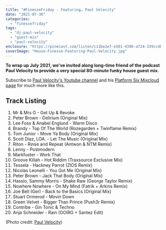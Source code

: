 ```yaml
---
title: "#FinesseFriday - Featuring… Paul Velocity"
date: "2021-07-30"
categories: 
  - "finessefriday"
tags: 
  - "dj-paul-velocity"
  - "guest-mix"
  - "paul-velocity"
enclosure: "https://pinecast.com/listen/c11be2e7-e501-4396-a724-339cc4bc093a.mp3 197674785 audio/mpeg "
coverImage: "House-Finesse-Featuring-Paul-Velocity.jpg"
---
```


**To wrap up July 2021, we've invited along long-time friend of the podcast Paul Velocity to provide a very special 80-minute funky house guest mix.**

Subscribe to [Paul Velocity's Youtube channel](https://www.youtube.com/user/djpaulvelocity/) and his [Platform Six Mixcloud page](https://www.mixcloud.com/funkyhousedj/) for much more like this.

## Track Listing

1. Mr & Mrs G - Get Up & Revoke
2. Peter Brown - Delirium (Original Mix)
3. Lee Foss & Anabel Englund - Warm Disco
4. Brandy - Top Of The World (Rozegarden + Twinflame Remix)
5. Tom Junior - Move Ya Body (Original Mix)
6. Scott Diaz, LOA. - Let The Music (Original Mix)
7. Riton - Rinse and Repeat (Antwon & NTM Remix)
8. Lenny - Postmodern
9. Markfuster - Work That
10. Groove Killah - Hot Riddim (Traxsource Exclusive Mix)
11. Tessela - Hackney Parrot (ZIOS Remix)
12. Nicolas Leonelli - You Got Me (Original Mix)
13. Peter Brown - Jack That Body (Original Mix)
14. Hassio, Sammy Morris - Shake Raw (George Taylor Remix)
15. Nowhere Nowhere - On My Mind (Fatrik + Arkins Remix)
16. Joe Bell (Ger) - Back to the Basics (Original Mix)
17. Stuart Ormerod - Movin Down
18. Green Velvet - Bigger Than Prince (Push3r Remix)
19. Contribe - Gin Tonic & Techno
20. Anja Schneider - Rain (GOIRG + Santez Edit)

(Photo credit: [Paul Velocity](https://www.instagram.com/p/CMYQCjggodF/))
